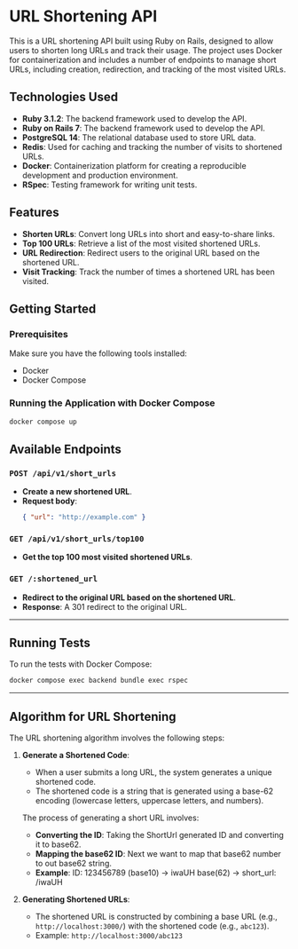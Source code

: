 # URL Shortening API

This is a URL shortening API built using Ruby on Rails, designed to allow users to shorten long URLs and track their usage. The project uses Docker for containerization and includes a number of endpoints to manage short URLs, including creation, redirection, and tracking of the most visited URLs.

## Technologies Used

- **Ruby 3.1.2**: The backend framework used to develop the API.
- **Ruby on Rails 7**: The backend framework used to develop the API.
- **PostgreSQL 14**: The relational database used to store URL data.
- **Redis**: Used for caching and tracking the number of visits to shortened URLs.
- **Docker**: Containerization platform for creating a reproducible development and production environment.
- **RSpec**: Testing framework for writing unit tests.

## Features

- **Shorten URLs**: Convert long URLs into short and easy-to-share links.
- **Top 100 URLs**: Retrieve a list of the most visited shortened URLs.
- **URL Redirection**: Redirect users to the original URL based on the shortened URL.
- **Visit Tracking**: Track the number of times a shortened URL has been visited.

## Getting Started

### Prerequisites

Make sure you have the following tools installed:

- Docker
- Docker Compose

### Running the Application with Docker Compose

```bash
docker compose up
```

## Available Endpoints

### `POST /api/v1/short_urls`
- **Create a new shortened URL**.
- **Request body**: 
  ```json
  { "url": "http://example.com" }
  ```

### `GET /api/v1/short_urls/top100`
- **Get the top 100 most visited shortened URLs**.


### `GET /:shortened_url`
- **Redirect to the original URL based on the shortened URL**.
- **Response**: A 301 redirect to the original URL.

---

## Running Tests

To run the tests with Docker Compose:

```bash
docker compose exec backend bundle exec rspec
```

---

## Algorithm for URL Shortening

The URL shortening algorithm involves the following steps:

1. **Generate a Shortened Code**:
   - When a user submits a long URL, the system generates a unique shortened code.
   - The shortened code is a string that is generated using a base-62 encoding (lowercase letters, uppercase letters, and numbers).
   
   The process of generating a short URL involves:
   - **Converting the ID**: Taking the ShortUrl generated ID and converting it to base62.
   - **Mapping the base62 ID**: Next we want to map that base62 number to out base62 string.
   - **Example**: ID: 123456789 (base10) -> iwaUH base(62) -> short_url: /iwaUH

2. **Generating Shortened URLs**:
   - The shortened URL is constructed by combining a base URL (e.g., `http://localhost:3000/`) with the shortened code (e.g., `abc123`).
   - Example: `http://localhost:3000/abc123`
